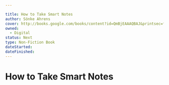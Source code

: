 ```yaml
---

title: How to Take Smart Notes
author: Sönke Ahrens
cover: http://books.google.com/books/content?id=QmBjEAAAQBAJ&printsec=frontcover&img=1&zoom=1&edge=curl&source=gbs_api
owned:
  - Digital
status: Next
type: Non-Fiction Book
dateStarted:
dateFinished:
---
```

# How to Take Smart Notes
